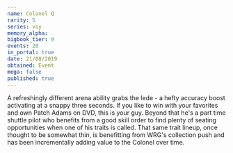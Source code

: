 ```yaml
---
name: Colonel Q
rarity: 5
series: voy
memory_alpha:
bigbook_tier: 9
events: 20
in_portal: true
date: 21/08/2019
obtained: Event
mega: false
published: true
---
```


A refreshingly different arena ability grabs the lede - a hefty accuracy boost activating at a snappy three seconds. If you like to win with your favorites and own Patch Adams on DVD, this is your guy. Beyond that he's a part time shuttle pilot who benefits from a good skill order to find plenty of seating opportunities when one of his traits is called. That same trait lineup, once thought to be somewhat thin, is benefitting from WRG's collection push and has been incrementally adding value to the Colonel over time.
